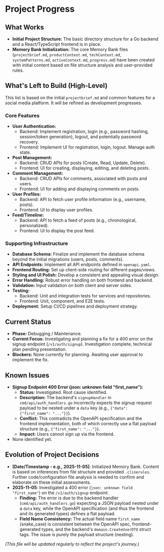 # Project Progress

## What Works

- **Initial Project Structure:** The basic directory structure for a Go backend and a React/TypeScript frontend is in place.
- **Memory Bank Initialization:** The core Memory Bank files (`projectbrief.md`, `productContext.md`, `techContext.md`, `systemPatterns.md`, `activeContext.md`, `progress.md`) have been created with initial content based on file structure analysis and user-provided rules.

## What's Left to Build (High-Level)

This list is based on the initial `projectbrief.md` and common features for a social media platform. It will be refined as development progresses.

### Core Features
- **User Authentication:**
    - Backend: Implement registration, login (e.g., password hashing, session/token generation), logout, and potentially password recovery.
    - Frontend: Implement UI for registration, login, logout. Manage auth state.
- **Post Management:**
    - Backend: CRUD APIs for posts (Create, Read, Update, Delete).
    - Frontend: UI for creating, displaying, editing, and deleting posts.
- **Comment Management:**
    - Backend: CRUD APIs for comments, associated with posts and users.
    - Frontend: UI for adding and displaying comments on posts.
- **User Profiles:**
    - Backend: API to fetch user profile information (e.g., username, posts).
    - Frontend: UI to display user profiles.
- **Feed/Timeline:**
    - Backend: API to fetch a feed of posts (e.g., chronological, personalized).
    - Frontend: UI to display the post feed.

### Supporting Infrastructure
- **Database Schema:** Finalize and implement the database schema beyond the initial migrations (users, posts, comments).
- **API Endpoints:** Implement all API endpoints defined in `openapi.yaml`.
- **Frontend Routing:** Set up client-side routing for different pages/views.
- **Styling and UI Polish:** Develop a consistent and appealing visual design.
- **Error Handling:** Robust error handling on both frontend and backend.
- **Validation:** Input validation on both client and server sides.
- **Testing:**
    - Backend: Unit and integration tests for services and repositories.
    - Frontend: Unit, component, and E2E tests.
- **Deployment:** Setup CI/CD pipelines and deployment strategy.

## Current Status

- **Phase:** Debugging / Maintenance.
- **Current Focus:** Investigating and planning a fix for a 400 error on the signup endpoint (`/v1/auth/signup`). Investigation complete, technical plan pending presentation.
- **Blockers:** None currently for planning. Awaiting user approval to implement the fix.

## Known Issues

- **Signup Endpoint 400 Error (json: unknown field "first_name"):**
    - **Status:** Investigated. Root cause identified.
    - **Description:** The backend's `signupHandler` in `cmd/api/auth_handlers.go` incorrectly expects the signup request payload to be nested under a `data` key (e.g., `{"data": {"first_name": "..."}}`).
    - **Conflict:** This contradicts the OpenAPI specification and the frontend implementation, both of which correctly use a flat payload structure (e.g., `{"first_name": "..."}`).
    - **Impact:** Users cannot sign up via the frontend.
- None identified yet.

## Evolution of Project Decisions

- **[Date/Timestamp - e.g., 2025-11-05]**: Initialized Memory Bank. Content is based on inferences from file structure and provided `.clinerules`. Further code/configuration file analysis is needed to confirm and elaborate on these initial assessments.
- **2025-11-05**: Investigated a 400 error (`json: unknown field "first_name"`) on the `/v1/auth/signup` endpoint.
    - **Finding:** The error is due to the backend handler (`cmd/api/auth_handlers.go`) expecting a JSON payload nested under a `data` key, while the OpenAPI specification (and thus the frontend and its generated types) defines a flat payload.
    - **Field Name Consistency:** The actual field name `first_name` (snake_case) is consistent between the OpenAPI spec, frontend-generated types, and the backend's `domain.CreateUserDTO` struct tags. The issue is purely the payload structure (nesting).

*(This file will be updated regularly to reflect the project's journey.)*
